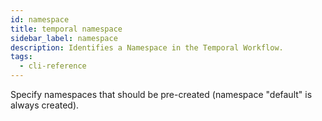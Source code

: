 ```yaml
---
id: namespace
title: temporal namespace
sidebar_label: namespace
description: Identifies a Namespace in the Temporal Workflow.
tags:
  - cli-reference
---
```


Specify namespaces that should be pre-created (namespace "default" is always created).
